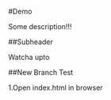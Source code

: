 #Demo


Some description!!!

##Subheader

Watcha upto

##New Branch Test

1.Open index.html in browser
